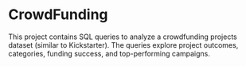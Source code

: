 # CrowdFunding
This project contains SQL queries to analyze a crowdfunding projects dataset (similar to Kickstarter). The queries explore project outcomes, categories, funding success, and top-performing campaigns.
